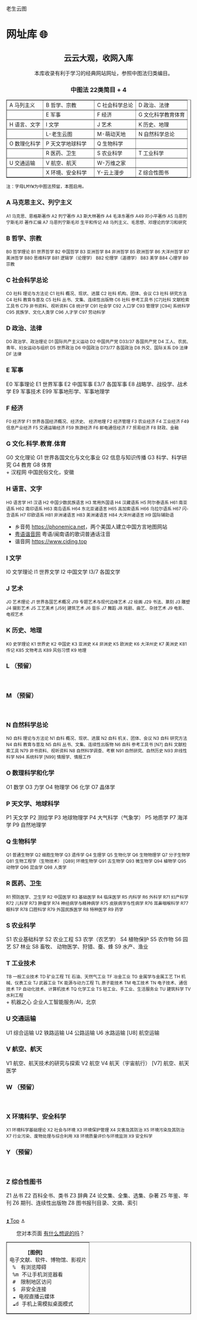 老生云图

网址库 🌐
=========

<h2 align="center">云云大观，收网入库</h2>
<center>　　本库收录有利于学习的经典网站网址，参照中图法归类编目。</center>
<h3 align="center">中图法 22类简目 + 4 </h3>
<table class="AZ" align="center" width="360" border="1" >	<!-- cellpadding="2" width="800" -->
<tbody>
<tr>	<td>A 马列主义</td><td>B 哲学、宗教</td><td>C 社会科学总论</td><td>D 政治、法律</td> </tr>
<tr>	<td></td>	<td>E 军事</td>	<td>F 经济</td>	<td>G 文化科学教育体育</td>	</tr>
<tr>	<td>H 语言、文字</td>	<td>I 文学</td>	<td>J 艺术</td>	<td>K 历史、地理</td>	</tr>
<tr>	<td></td><td>L-老生云图</td>	<td>M-萌动天地 </td>	<td>N 自然科学总论</td>	</tr>
<tr>	<td>O 数理化科学</td><td>P 天文学地球科学　</td>	<td>Q 生物科学</td><td></td>	</tr>
<tr>	<td></td>	<td>R 医药、卫生</td><td>S 农业科学</td>	<td>T 工业科学</td>	</tr>
<tr>	<td>U 交通运输</td>	<td>V 航空、航天</td>	<td>W-万维之家</td>	<td></td></tr>
<tr>	<td></td>	<td>X 环境、安全科学</td><td>Y-云上漫步</td>	<td>Z 综合性图书</td></tr>
</tbody>
</table>

	注：字母LMYW为中图法预留，本图启用。


<h3>A 马克思主义、列宁主义</h3>
<small>
A1 马克思、恩格斯著作
A2 列宁著作
A3 斯大林著作
A4 毛泽东著作
A49 邓小平著作
A5 马恩列宁斯毛邓 著作汇编
A7 马恩列宁斯毛邓 生平和传记
A8 马列主义、毛思想、邓理论的学习和研究
</small>
<br>


<h3>B 哲学、宗教</h3>
<small>
B0 哲学理论
B1 世界哲学
B2 中国哲学
B3 亚洲哲学
B4 非洲哲学
B5 欧洲哲学
B6 大洋州哲学
B7 美洲哲学
B80 思维科学
B81 逻辑学（论理学）
B82 伦理学（道德学）
B83 美学
B84 心理学
B9 宗教
</small>
<br>


<h3>C 社会科学总论</h3>
<small>
C0 社科 理论与方法论
C1 社科 概况、现状、进展
C2 社科 机构、团体、会议
C3 社科 研究方法
C4 社科 教育与普及
C5 社科 丛书、文集、连续性出版物
C6 社科 参考工具书
[C7]社科 文献检索工具书
C79 非书资料、视听资料
C8 统计学
C91 社会学
C92 人口学
C93 管理学
[C94] 系统科学
C95 民族学、文化人类学
C96 人才学
C97 劳动科学
</small>
<br>


<h3>D 政治、法律</h3>
<small>
D0 政治学、政治理论
D1 国际共产主义运动
D2 中国共产党
D33/37 各国共产党
D4 工人、农民、青年、妇女运动与组织
D5 世界政治
D6 中国政治
D73/77 各国政治
D8 外交、国际关系
D9 法律
DF 法律
</small>
<br>


<h3>E 军事</h3>
E0 军事理论
E1 世界军事
E2 中国军事
E3/7 各国军事
E8 战略学、战役学、战术学
E9 军事技术
E99 军事地形学、军事地理学
<br>

<h3>F 经济</h3>
<small>
F0 经济学
F1 世界各国经济概况、经济史、
经济地理
F2 经济管理
F3 农业经济
F4 工业经济
F49 信息产业经济
F5 交通运输经济
F59 旅游经济
F6 邮电通信经济
F7 贸易经济
F8 财政、金融
</small>
<br>


<h3>G 文化.科学.教育.体育</h3>
G0 文化理论
G1 世界各国文化与文化事业
G2 信息与知识传播
G3 科学、科学研究
G4 教育
G8 体育
<br>
+	汉程网 <http://minsu.httpcn.com>	中国民俗文化，安徽<br>


<h3>H 语言、文字</h3>
<small>
H0 语言学
H1 汉语
H2 中国少数民族语言
H3 常用外国语
H4 汉藏语系
H5 阿尔泰语系
H61 南亚语系
H62 南印语系
H63 南岛语系
H64 东北亚诸语言
H65 高加索语系
H66 乌拉尔语系
H67 闪-含语系
H7 印欧语系
H81 非洲诸语言
H83 美洲诸语言
H84 大洋州诸语言
H9 国际辅助语
</small><br>

+	乡音苑 <https://phonemica.net>，两个美国人建立中国方言地图网站
+	[粤语谐音网](https://www.xieyinge.com) 粤语/闽南语的歌词普通话注音
+	谐音网 <https://www.ciding.top>


<h3>I 文学</h3>
I0 文学理论
I1 世界文学
I2 中国文学
I3/7 各国文学
<br>


<h3>J 艺术</h3>
<small>
J0 艺术理论
J1 世界各国艺术概况
J19 专题艺术与现代边缘艺术
J2 绘画
J29 书法、篆刻
J3 雕塑
J4 摄影艺术
J5 工艺美术
[J59] 建筑艺术
J6 音乐
J7 舞蹈
J8 戏剧、曲艺、杂技艺术
J9 电影、电视艺术
</small>
<br>

<h3>K 历史、地理</h3>
<small>
K0 史学理论
K1 世界史
K2 中国史
K3 亚洲史
K4 非洲史
K5 欧洲史
K6 大洋州史
K7 美洲史
K81 传记
K85 文物考古
K89 风俗习惯
K9 地理
</small>
<br>

<h3>L （预留）</h3>

<br>

<h3>M （预留）</h3>

<br>

<h3>N 自然科学总论</h3>
<small>
N0 自科 理论与方法论
N1 自科 概况、现状、进展
N2 自科 机关、团体、会议
N3 自科 研究方法
N4 自科 教育与普及
N5 自科 丛书、文集、连续性出版物
N6 自科 参考工具书
[N7] 自科 文献检索工具
N79 非书资料、视听资料
N8 自然科学调查、考察
N91 自然研究、自然历史
N93 非线性科学
N94 系统科学
[N99] 情报学、情报工作
</small>
<br>


<h3>O 数理科学和化学</h3>
O1 数学
O3 力学
O4 物理学
O6 化学
O7 晶体学
<br>

<h3>P 天文学、地球科学</h3>
P1 天文学
P2 测绘学
P3 地球物理学
P4 大气科学（气象学）
P5 地质学
P7 海洋学
P9 自然地理学
<br>

<h3>Q 生物科学</h3>
<small>
Q1 普通生物学
Q2 细胞生物学
Q3 遗传学
Q4 生理学
Q5 生物化学
Q6 生物物理学
Q7 分子生物学
Q81 生物工程学（生物技术）
[Q89] 环境生物学
Q91 古生物学
Q93 微生物学
Q94 植物学
Q95 动物学
Q96 昆虫学
Q98 人类学
</small>
<br>

<h3>R 医药、卫生</h3>
<small>
R1 预防医学、卫生学
R2 中国医学
R3 基础医学
R4 临床医学
R5 内科学
R6 外科学
R71 妇产科学
R72 儿科学
R73 肿瘤学
R74 神经病学与精神病学
R75 皮肤病学与性病学
R76 耳鼻咽喉科学
R77 眼科学
R78 口腔科学
R79 外国民族医学
R8 特种医学
R9 药学
</small>
<br>

<h3>S 农业科学</h3>
S1 农业基础科学
S2 农业工程
S3 农学（农艺学）
S4 植物保护
S5 农作物
S6 园艺
S7 林业
S8 畜牧、 动物医学、狩猎、蚕、蜂
S9 水产、渔业
<br>

<h3>T 工业技术</h3>
<small>
TB 一般工业技术
TD 矿业工程
TE 石油、天然气工业
TF 冶金工业
TG 金属学与金属工艺
TH 机械、仪表工业
TJ 武器工业
TK 能源与动力工程
TL 原子能技术
TM 电工技术
TN 电子技术、通信技术
TP 自动化技术、计算机技术
TQ 化学工业
TS 轻工业、手工业、生活服务业
TU 建筑科学
TV 水利工程
</small>
<br>
+	机器之心<https://jiqizhixin.com > 企业人工智能服务/AI，北京


<h3>U 交通运输</h3>
U1 综合运输
U2 铁路运输
U4 公路运输
U6 水路运输
[U8] 航空运输
<br>

<h3>V 航空、航天</h3>
V1 航空、航天技术的研究与探索
V2 航空
V4 航天（宇宙航行）
[V7] 航空、航天医学
<br>

<h3>W （预留）</h3>

<br>

<h3>X 环境科学、安全科学</h3>
<small>
X1 环境科学基础理论
X2 社会与环境
X3 环境保护管理
X4 灾害及其防治
X5 环境污染及其防治
X7 行业污染、废物处理与综合利用
X8 环境质量评价与环境监测
X9 安全科学
</small>
<br>

<h3>Y （预留）</h3>
<br>

<h3>Z 综合性图书</h3>
Z1 丛书
Z2 百科全书、类书
Z3 辞典
Z4 论文集、全集、选集、杂著
Z5 年鉴、年刊
Z6 期刊、连续性出版物
Z8 图书报刊目录、文摘、索引
<br>
<br>

<p class="you"><a href="#" target="_self" id="tuli" >⏫ Top</a> ⚓</p>
　　您对本页面 <a title="到新窗口撰写留言" href="https://xoyondo.com/ap/HPr7pBG7mOPIUGZ">有什么想说的吗</a>？

<table id="tuli" align="right" border="1" cellpadding="4">
<tbody><tr><td><pre>
	 【<b>图例</b>】
电子文献、软件、博物馆、影视片
 %　有浏览障碍
 %m 不让手机浏览器看
 #　限制地区访问
 $　非安全连接
 ☁️ 电视直播云媒体
 ☁️d 手机上需模拟桌面模式</pre></td></tr></tbody>
</table>


	老生云图© 2019-2022	Copyright by 大萌
	CC-BY-NC-ND-3.0	可转发-原署名-非演绎-非营利  
	网站库 Beta v0.2.1	汇编/批注：大萌

<a title="返回老生常谈首页" href=".." target="_self">&lt;&lt;返回上一级</a>  
点击二维码<a title="返回老生常谈首页" href="https://Laosheng.top" >  
<img src="../indexQR-Blue.png"></a>  
“在浏览器打开” <a href="https://Laosheng.top" title="老生常谈排行榜">https://Laosheng.top</a>

🐁🐂🐅🐇🐉🐍🐎🐐🐒🐓🐕🐖
